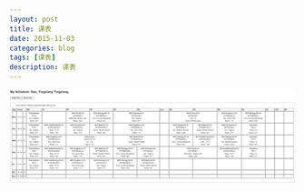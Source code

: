 ```yaml
---
layout: post
title: 课表
date: 2015-11-03
categories: blog
tags: [课表]
description: 课表
---
```

<img src="./bimg/schedule.png">